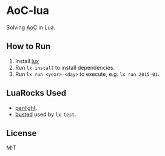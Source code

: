 # AoC-lua

Solving [AoC](https://adventofcode.com/) in Lua.

## How to Run

1. Install [lux](https://github.com/nvim-neorocks/lux)
2. Run `lx install` to install dependencies.
3. Run `lx run <year>-<day>` to execute, e.g. `lx run 2015-01`.

## LuaRocks Used

* [penlight](https://stevedonovan.github.io/Penlight/api/index.html).
* [busted](https://lunarmodules.github.io/busted/) used by `lx test`.

## License

MIT

